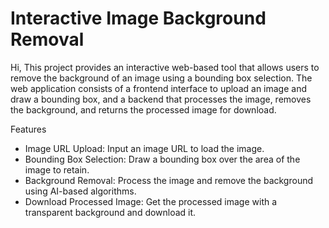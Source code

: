 # Interactive Image Background Removal
Hi, 
This project provides an interactive web-based tool that allows users to remove the background of an image using a bounding box selection. The web application consists of a frontend interface to upload an image and draw a bounding box, and a backend that processes the image, removes the background, and returns the processed image for download.

Features
   - Image URL Upload: Input an image URL to load the image.
   - Bounding Box Selection: Draw a bounding box over the area of the image to retain.
   - Background Removal: Process the image and remove the background using AI-based algorithms.
   - Download Processed Image: Get the processed image with a transparent background and download it.
